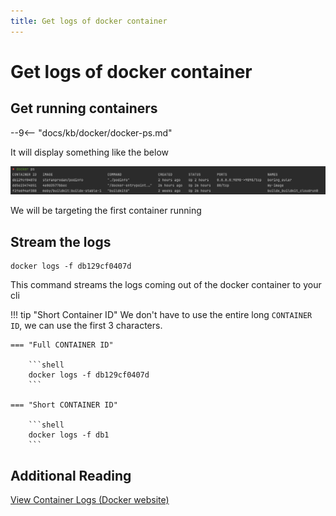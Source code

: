 ```yaml
---
title: Get logs of docker container
---
```


# Get logs of docker container

## Get running containers

--9<-- "docs/kb/docker/docker-ps.md"

It will display something like the below

![img.png](../../assets/docker-ps.png)

We will be targeting the first container running

## Stream the logs 

```shell
docker logs -f db129cf0407d
```

This command streams the logs coming out of the docker container to your cli

!!! tip "Short Container ID"
    We don't have to use the entire long `CONTAINER ID`, we can use the first 3 characters.

    === "Full CONTAINER ID"
    
        ```shell
        docker logs -f db129cf0407d
        ```
    
    === "Short CONTAINER ID"
    
        ```shell
        docker logs -f db1
        ```

## Additional Reading

[View Container Logs (Docker website)](https://docs.docker.com/config/containers/logging/)
